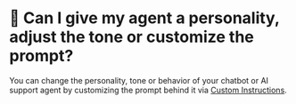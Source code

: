 # 🤪 Can I give my agent a personality, adjust the tone or customize the prompt?

You can change the personality, tone or behavior of your chatbot or AI support agent by customizing the prompt behind it via [Custom Instructions](../../features/customization.md#can-i-modify-the-tone-or-the-way-the-ai-responds).
